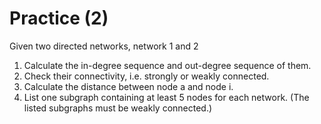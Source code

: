 # Practice (2)
Given two directed networks, network 1 and 2
1. Calculate the in-degree sequence and out-degree sequence of them.
2. Check their connectivity, i.e. strongly or weakly connected.
3. Calculate the distance between node a and node i.
4. List one subgraph containing at least 5 nodes for each network. (The listed subgraphs must be weakly connected.)

